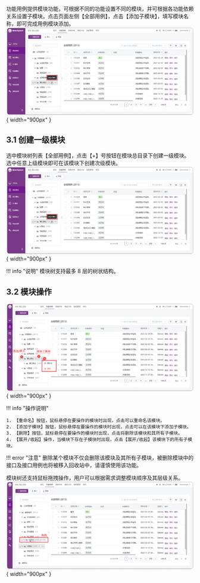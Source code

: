 功能用例提供模块功能，可根据不同的功能设置不同的模块，并可根据各功能依赖关系设置子模块。点击页面左侧【全部用例】，点击【添加子模块】，填写模块名称，即可完成用例模块添加。<br>
![!添加模块](../../../img/track/添加模块.png){ width="900px" }

## 3.1 创建一级模块
选中模块树列表【全部用例】，点击【+】号按钮在模块总目录下创建一级模块。选中任意上级模块即可在该模块下创建次级模块。<br>
![!创建一级模块](../../../img/track/添加模块.png){ width="900px" }

!!! info "说明"
    模块树支持最多 8 层的树状结构。

## 3.2 模块操作
![!模块操作](../../../img/track/模块操作.png){ width="900px" }

!!! info "操作说明"

    1. 【重命名】按钮，鼠标悬停在要操作的模块时出现，点击可以重命名该模块。
    2. 【添加子模块】按钮，鼠标悬停在要操作的模块时出现，点击可以在该模块下添加子模块。
    3. 【删除】按钮，鼠标悬停在要操作的模块时出现，点击将删除该模块和其所有子模块。
    4. 【展开/收起】操作，当模块下存在子模块时出现，点击【展开/收起】该模块下的所有子模块。

!!! error "注意"
    删除某个模块不仅会删除该模块及其所有子模块，被删除模块中的接口及接口用例也将被移入回收站中，请谨慎使用该功能。

模块树还支持鼠标拖拽操作，用户可以根据需求调整模块顺序及其层级关系。
![!模块操作](../../../img/track/模块拖拽.png){ width="900px" }